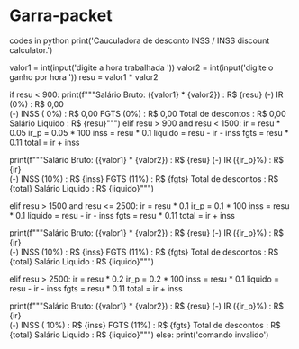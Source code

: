 # Garra-packet
codes in python
print('Cauculadora de desconto INSS / INSS discount calculator.')

valor1 = int(input('digite a hora trabalhada '))
valor2 = int(input('digite o ganho por hora '))
resu = valor1 * valor2


if resu < 900:
  print(f"""Salário Bruto: ({valor1} * {valor2})   : R$ {resu}
        (-) IR (0%)                     : R$   0,00  
        (-) INSS ( 0%)                 : R$  0,00
        FGTS (0%)                      : R$  0,00
        Total de descontos              : R$  0,00
        Salário Liquido                 : R$  {resu}""")
elif resu > 900 and resu < 1500:
  ir = resu * 0.05
  ir_p = 0.05 * 100
  inss = resu * 0.1
  liquido = resu - ir - inss
  fgts = resu * 0.11
  total = ir + inss
  
  print(f"""Salário Bruto: ({valor1} * {valor2})   : R$ {resu}
        (-) IR ({ir_p}%)                     : R$   {ir}  
        (-) INSS (10%)                 : R$  {inss}
        FGTS (11%)                      : R$  {fgts}
        Total de descontos              : R$  {total}
        Salário Liquido                 : R$  {liquido}""")
  
elif resu > 1500 and resu <= 2500:
  ir = resu * 0.1
  ir_p = 0.1 * 100
  inss = resu * 0.1
  liquido = resu - ir - inss
  fgts = resu * 0.11
  total = ir + inss
  
  print(f"""Salário Bruto: ({valor1} * {valor2})   : R$ {resu}
        (-) IR ({ir_p}%)                     : R$   {ir}  
        (-) INSS (10%)                 : R$  {inss}
        FGTS (11%)                      : R$  {fgts}
        Total de descontos              : R$  {total}
        Salário Liquido                 : R$  {liquido}""")
  
elif resu > 2500:
  ir = resu * 0.2
  ir_p = 0.2 * 100
  inss = resu * 0.1
  liquido = resu - ir - inss
  fgts = resu * 0.11
  total = ir + inss
  
  print(f"""Salário Bruto: ({valor1} * {valor2})   : R$ {resu}
        (-) IR ({ir_p}%)                     : R$   {ir}  
        (-) INSS ( 10%)                 : R$  {inss}
        FGTS (11%)                      : R$  {fgts}
        Total de descontos              : R$  {total}
        Salário Liquido                 : R$  {liquido}""")
else:
  print('comando invalido')

